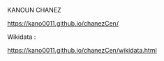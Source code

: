 KANOUN CHANEZ

https://kano0011.github.io/chanezCen/

Wikidata : 

https://kano0011.github.io/chanezCen/wikidata.html
